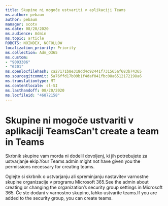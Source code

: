 ```yaml
---
title: Skupine ni mogoče ustvariti v aplikaciji Teams
ms.author: pebaum
author: pebaum
manager: scotv
ms.date: 08/20/2020
ms.audience: Admin
ms.topic: article
ROBOTS: NOINDEX, NOFOLLOW
localization_priority: Priority
ms.collection: Adm_O365
ms.custom:
- "9003306"
- "6201"
ms.openlocfilehash: ca27171b8e318dd4c92441f731565af683b74365
ms.sourcegitcommit: 5a76ffd17b09b1f4daf041fbc08a6512172198a6
ms.translationtype: MT
ms.contentlocale: sl-SI
ms.lasthandoff: 08/20/2020
ms.locfileid: "46872158"
---
```

# <a name="cant-create-a-team-in-teams"></a><span data-ttu-id="fad4a-102">Skupine ni mogoče ustvariti v aplikaciji Teams</span><span class="sxs-lookup"><span data-stu-id="fad4a-102">Can't create a team in Teams</span></span>

<span data-ttu-id="fad4a-103">Skrbnik skupine vam morda ni dodelil dovoljenj, ki jih potrebujete za ustvarjanje ekip.</span><span class="sxs-lookup"><span data-stu-id="fad4a-103">Your Teams admin might not have given you the permissions necessary for creating teams.</span></span>  

<span data-ttu-id="fad4a-104">Oglejte si skrbnik o ustvarjanju ali spreminjanju nastavitev varnostne skupine organizacije v programu Microsoft 365.</span><span class="sxs-lookup"><span data-stu-id="fad4a-104">See the admin about creating or changing the organization’s security group settings in Microsoft 365.</span></span> <span data-ttu-id="fad4a-105">Če ste dodani v varnostno skupino, lahko ustvarite teams.</span><span class="sxs-lookup"><span data-stu-id="fad4a-105">If you are added to the security group, you can create teams.</span></span>